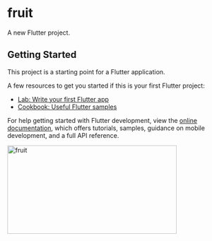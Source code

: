 # fruit

A new Flutter project.

## Getting Started

This project is a starting point for a Flutter application.

A few resources to get you started if this is your first Flutter project:

- [Lab: Write your first Flutter app](https://docs.flutter.dev/get-started/codelab)
- [Cookbook: Useful Flutter samples](https://docs.flutter.dev/cookbook)

For help getting started with Flutter development, view the
[online documentation](https://docs.flutter.dev/), which offers tutorials,
samples, guidance on mobile development, and a full API reference.

<p>
<img width="383" alt="fruit" src="https://user-images.githubusercontent.com/116253924/215010895-7c5deb37-8172-4f2d-af5c-cf59980a3ea0.png"width="150px" height="200px">


</p>
